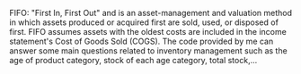 FIFO: "First In, First Out" and is an asset-management and valuation method in which assets produced or acquired first are sold, used, or disposed of first. FIFO assumes assets with the oldest costs are included in the income statement's Cost of Goods Sold (COGS).
The code provided by me can answer some main questions related to inventory management such as the age of product category, stock of each age category, total stock,...
